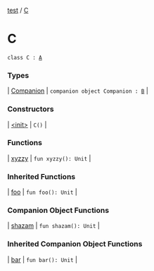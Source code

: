 [test](../index.md) / [C](./index.md)

# C

`class C : `[`A`](../-a/index.md)

### Types

| [Companion](-companion/index.md) | `companion object Companion : `[`B`](../-b/index.md) |

### Constructors

| [&lt;init&gt;](-init-.md) | `C()` |

### Functions

| [xyzzy](xyzzy.md) | `fun xyzzy(): Unit` |

### Inherited Functions

| [foo](../-a/foo.md) | `fun foo(): Unit` |

### Companion Object Functions

| [shazam](shazam.md) | `fun shazam(): Unit` |

### Inherited Companion Object Functions

| [bar](../-b/bar.md) | `fun bar(): Unit` |

